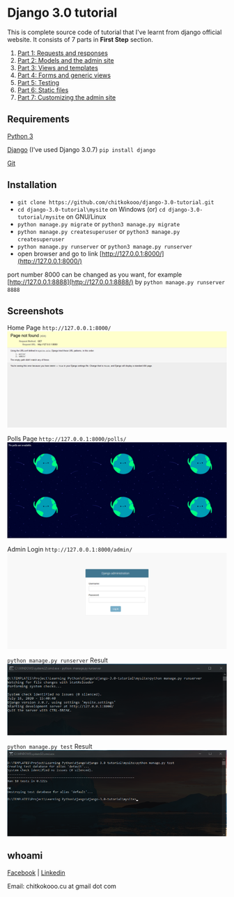 # Django 3.0 tutorial #

This is complete source code of tutorial that I've learnt from django official website.
It consists of 7 parts in **First Step** section.
1. [Part 1: Requests and responses](https://docs.djangoproject.com/en/3.0/intro/tutorial01/)
2. [Part 2: Models and the admin site](https://docs.djangoproject.com/en/3.0/intro/tutorial02/)
3. [Part 3: Views and templates](https://docs.djangoproject.com/en/3.0/intro/tutorial03/)
4. [Part 4: Forms and generic views](https://docs.djangoproject.com/en/3.0/intro/tutorial04/)
5. [Part 5: Testing](https://docs.djangoproject.com/en/3.0/intro/tutorial05/)
6. [Part 6: Static files](https://docs.djangoproject.com/en/3.0/intro/tutorial06/)
7. [Part 7: Customizing the admin site](https://docs.djangoproject.com/en/3.0/intro/tutorial07/)

## Requirements ##
[Python 3](https://www.python.org/)

[Django](https://www.djangoproject.com/) (I've used Django 3.0.7) `pip install django`

[Git](https://git-scm.com/downloads/)

## Installation ##
- `git clone https://github.com/chitkokooo/django-3.0-tutorial.git`
- `cd django-3.0-tutorial\mysite` on Windows (or) `cd django-3.0-tutorial/mysite` on GNU/Linux
- `python manage.py migrate` or `python3 manage.py migrate`
- `python manage.py createsuperuser` or `python3 manage.py createsuperuser`
- `python manage.py runserver` or `python3 manage.py runserver`
- open browser and go to link [http://127.0.0.1:8000/](http://127.0.0.1:8000/)

port number 8000 can be changed as you want, for example [http://127.0.0.1:8888](http://127.0.0.1:8888/) by `python manage.py runserver 8888`

## Screenshots ##


Home Page `http://127.0.0.1:8000/`
![1](resources/1_home_page.png)


Polls Page `http://127.0.0.1:8000/polls/`
![2](resources/2_polls_page.png)

Admin Login `http://127.0.0.1:8000/admin/`
![3](resources/3_admin_login.png)

`python manage.py runserver` Result
![4](resources/4_runserver.png)

`python manage.py test` Result
![5](resources/5_test.png)


## whoami ##
[Facebook](https://www.facebook.com/artisan443) | [Linkedin](https://www.linkedin.com/in/chitkokooo-cu)

Email: chitkokooo.cu at gmail dot com

